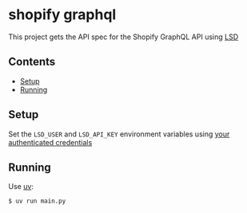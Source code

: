 # shopify graphql

This project gets the API spec for the Shopify GraphQL API using [LSD](https://lsd.so)

## Contents

* [Setup](#setup)
* [Running](#running)

## Setup

Set the `LSD_USER` and `LSD_API_KEY` environment variables using [your authenticated credentials](https://lsd.so/profile)

## Running

Use [uv](https://docs.astral.sh/uv/getting-started/installation/):

```bash
$ uv run main.py
```